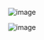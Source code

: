 

![image](https://github.com/user-attachments/assets/b90e3c3e-540f-431b-ba10-69aa2a7e45ea)



![image](https://github.com/user-attachments/assets/e8739829-f46f-458b-bc68-9991fe0a3ee8)



